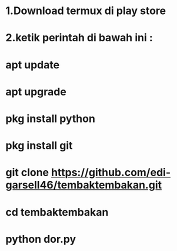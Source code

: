  
   
   # 1.Download termux di play store
   # 2.ketik perintah di bawah ini :
   # apt update
   # apt upgrade
   # pkg install python
   # pkg install git
   # git clone https://github.com/edi-garsell46/tembaktembakan.git
   # cd tembaktembakan
   # python dor.py
 # 
